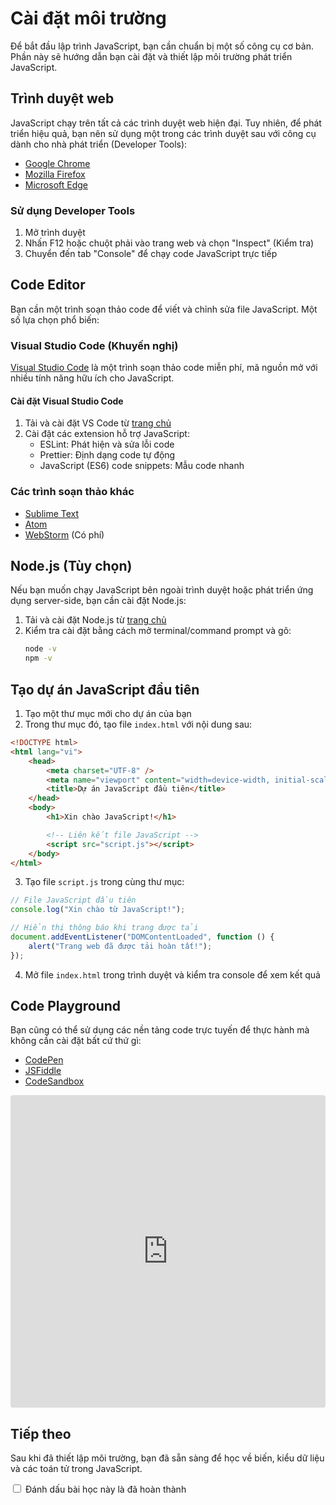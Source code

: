 # Cài đặt môi trường

Để bắt đầu lập trình JavaScript, bạn cần chuẩn bị một số công cụ cơ bản. Phần này sẽ hướng dẫn bạn cài đặt và thiết lập môi trường phát triển JavaScript.

## Trình duyệt web

JavaScript chạy trên tất cả các trình duyệt web hiện đại. Tuy nhiên, để phát triển hiệu quả, bạn nên sử dụng một trong các trình duyệt sau với công cụ dành cho nhà phát triển (Developer Tools):

-   [Google Chrome](https://www.google.com/chrome/)
-   [Mozilla Firefox](https://www.mozilla.org/firefox/)
-   [Microsoft Edge](https://www.microsoft.com/edge)

### Sử dụng Developer Tools

1. Mở trình duyệt
2. Nhấn F12 hoặc chuột phải vào trang web và chọn "Inspect" (Kiểm tra)
3. Chuyển đến tab "Console" để chạy code JavaScript trực tiếp

## Code Editor

Bạn cần một trình soạn thảo code để viết và chỉnh sửa file JavaScript. Một số lựa chọn phổ biến:

### Visual Studio Code (Khuyến nghị)

[Visual Studio Code](https://code.visualstudio.com/) là một trình soạn thảo code miễn phí, mã nguồn mở với nhiều tính năng hữu ích cho JavaScript.

#### Cài đặt Visual Studio Code

1. Tải và cài đặt VS Code từ [trang chủ](https://code.visualstudio.com/)
2. Cài đặt các extension hỗ trợ JavaScript:
    - ESLint: Phát hiện và sửa lỗi code
    - Prettier: Định dạng code tự động
    - JavaScript (ES6) code snippets: Mẫu code nhanh

### Các trình soạn thảo khác

-   [Sublime Text](https://www.sublimetext.com/)
-   [Atom](https://atom.io/)
-   [WebStorm](https://www.jetbrains.com/webstorm/) (Có phí)

## Node.js (Tùy chọn)

Nếu bạn muốn chạy JavaScript bên ngoài trình duyệt hoặc phát triển ứng dụng server-side, bạn cần cài đặt Node.js:

1. Tải và cài đặt Node.js từ [trang chủ](https://nodejs.org/)
2. Kiểm tra cài đặt bằng cách mở terminal/command prompt và gõ:
    ```bash
    node -v
    npm -v
    ```

## Tạo dự án JavaScript đầu tiên

1. Tạo một thư mục mới cho dự án của bạn
2. Trong thư mục đó, tạo file `index.html` với nội dung sau:

```html
<!DOCTYPE html>
<html lang="vi">
    <head>
        <meta charset="UTF-8" />
        <meta name="viewport" content="width=device-width, initial-scale=1.0" />
        <title>Dự án JavaScript đầu tiên</title>
    </head>
    <body>
        <h1>Xin chào JavaScript!</h1>

        <!-- Liên kết file JavaScript -->
        <script src="script.js"></script>
    </body>
</html>
```

3. Tạo file `script.js` trong cùng thư mục:

```javascript
// File JavaScript đầu tiên
console.log("Xin chào từ JavaScript!");

// Hiển thị thông báo khi trang được tải
document.addEventListener("DOMContentLoaded", function () {
    alert("Trang web đã được tải hoàn tất!");
});
```

4. Mở file `index.html` trong trình duyệt và kiểm tra console để xem kết quả

## Code Playground

Bạn cũng có thể sử dụng các nền tảng code trực tuyến để thực hành mà không cần cài đặt bất cứ thứ gì:

-   [CodePen](https://codepen.io/)
-   [JSFiddle](https://jsfiddle.net/)
-   [CodeSandbox](https://codesandbox.io/)

<div class="code-playground">
<iframe src="https://stackblitz.com/edit/js-playground-setup?embed=1&file=index.js&hideNavigation=1" style="width:100%; height:500px; border:0; border-radius: 4px; overflow:hidden;"></iframe>
</div>

## Tiếp theo

Sau khi đã thiết lập môi trường, bạn đã sẵn sàng để học về biến, kiểu dữ liệu và các toán tử trong JavaScript.

<div class="progress-tracker">
<input type="checkbox" id="completed-setup" name="completed-setup">
<label for="completed-setup">Đánh dấu bài học này là đã hoàn thành</label>
</div>

<script>
document.addEventListener('DOMContentLoaded', () => {
  const checkbox = document.getElementById('completed-setup');
  
  if (localStorage.getItem('completed-setup') === 'true') {
    checkbox.checked = true;
  }
  
  checkbox.addEventListener('change', () => {
    localStorage.setItem('completed-setup', checkbox.checked);
    updateOverallProgress();
  });
  
  function updateOverallProgress() {
    // Lấy tất cả các bài học JavaScript
    const jsLessons = [
      'completed-intro',
      'completed-setup',
      'completed-variables',
      'completed-loops',
      'completed-functions'
    ];
    
    // Đếm số bài học đã hoàn thành
    const completedCount = jsLessons.filter(
      lesson => localStorage.getItem(lesson) === 'true'
    ).length;
    
    // Tính phần trăm hoàn thành
    const percentage = Math.round((completedCount / jsLessons.length) * 100);
    
    // Lưu và cập nhật UI (nếu đang ở trang chủ)
    localStorage.setItem('overallProgress', percentage);
    
    const progressBar = document.querySelector('progress');
    if (progressBar) {
      progressBar.value = percentage;
      progressBar.nextElementSibling.textContent = `${percentage}% Hoàn thành`;
    }
  }
});
</script>
